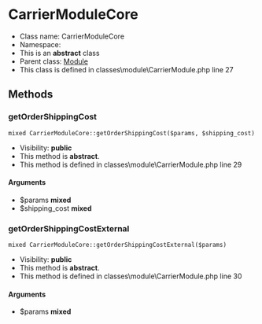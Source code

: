 CarrierModuleCore
===============






* Class name: CarrierModuleCore
* Namespace: 
* This is an **abstract** class
* Parent class: [Module](ModuleCore)
* This class is defined in classes\module\CarrierModule.php line 27







Methods
-------


### getOrderShippingCost

    mixed CarrierModuleCore::getOrderShippingCost($params, $shipping_cost)





* Visibility: **public**
* This method is **abstract**.
* This method is defined in classes\module\CarrierModule.php line 29


#### Arguments
* $params **mixed**
* $shipping_cost **mixed**



### getOrderShippingCostExternal

    mixed CarrierModuleCore::getOrderShippingCostExternal($params)





* Visibility: **public**
* This method is **abstract**.
* This method is defined in classes\module\CarrierModule.php line 30


#### Arguments
* $params **mixed**


